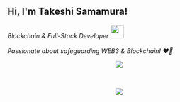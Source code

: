 <h2> Hi, I'm Takeshi Samamura!</h2>

<p><em>  Blockchain & Full-Stack Developer  <img src="https://media.giphy.com/media/WUlplcMpOCEmTGBtBW/giphy.gif" width="30"><br><br>
Passionate about safeguarding WEB3 & Blockchain! ❤️🔐 
    </em></p>

<p align="center">
  <a href="https://github.com/fairyland0926"><img src="https://readme-typing-svg.herokuapp.com/?lines=Blockchain%20%20Developer;%20Smart%20Contract%20Security%20Auditor;Always%20learning%20new%20tech&font=Input&center=true&width=750&height=120&color=4cdd0b&vCenter=true&size=40%15"></a>
</p>

<br>

<p align="center">
<img src="https://github.com/user-attachments/assets/9ec3fed0-45ff-4cb3-988c-f8cd66e85082">
</p>


<br>


